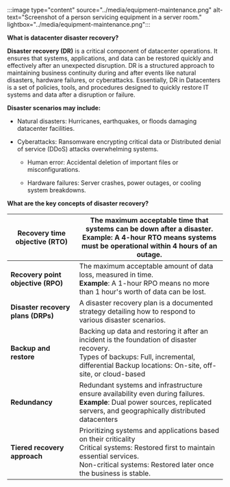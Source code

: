 :::image type="content" source="../media/equipment-maintenance.png" alt-text="Screenshot of a person servicing equipment in a server room." lightbox="../media/equipment-maintenance.png":::

**What is datacenter disaster recovery?** 

**Disaster recovery (DR)** is a critical component of datacenter operations. It ensures that systems, applications, and data can be restored quickly and effectively after an unexpected disruption. DR is a structured approach to maintaining business continuity during and after events like natural disasters, hardware failures, or cyberattacks. Essentially, DR in Datacenters is a set of policies, tools, and procedures designed to quickly restore IT systems and data after a disruption or failure.

**Disaster scenarios may include:** 

- Natural disasters: Hurricanes, earthquakes, or floods damaging datacenter facilities.

- Cyberattacks: Ransomware encrypting critical data or Distributed denial of service (DDoS) attacks overwhelming systems.

  - Human error: Accidental deletion of important files or misconfigurations.

  - Hardware failures: Server crashes, power outages, or cooling system breakdowns.

**What are the key concepts of disaster recovery?**

| **Recovery time objective (RTO)**  | The maximum acceptable time that systems can be  down after a disaster. <br />**Example**: A 4-hour RTO means systems must be operational within 4 hours of an outage. |
| ---------------------------------- | ------------------------------------------------------------ |
| **Recovery point objective (RPO)** | The maximum acceptable amount of data loss, measured in time. <br />**Example**: A 1-hour RPO means no more than 1 hour's worth of data can be lost. |
| **Disaster recovery plans (DRPs)** | A disaster recovery plan is a documented strategy detailing how to respond to various disaster scenarios. |
| **Backup and restore**             | Backing up data and restoring it after an incident is the foundation of disaster recovery.  <br />Types of backups: Full, incremental, differential  Backup locations: On-site, off-site, or cloud-based |
| **Redundancy**                     | Redundant systems and infrastructure ensure availability even during failures.  <br />**Example**: Dual power sources, replicated servers, and geographically distributed datacenters |
| **Tiered recovery approach**       | Prioritizing systems and applications based on their criticality <br />Critical systems: Restored first to maintain essential services.  <br />Non-critical systems: Restored later once the business is stable. |